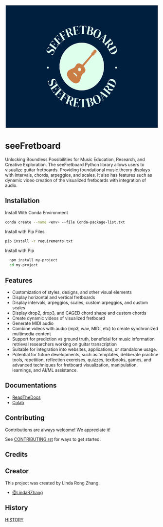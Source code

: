<p align="center">
  <img width="500" height="400" src="logo.png">
</p>

# seeFretboard

Unlocking Boundless Possibilities for Music Education, Research, and Creative Exploration. The seeFretboard Python library allows users to visualize guitar fretboards. Providing foundational music theory displays with intervals, chords, arpeggios, and scales. It also has features such as dynamic video creation of the visualized fretboards with integration of audio.


## Installation

Install With Conda Environment
```bash
conda create --name <env> --file Conda-package-list.txt
```

Install with Pip Files
```bash
pip install -r requirements.txt
```

Install with Pip

```bash
  npm install my-project
  cd my-project
```
## Features

- Customization of styles, designs, and other visual elements
- Display horizontal and vertical fretboards
- Display intervals, arpeggios, scales, custom arpeggios, and custom scales
- Display drop2, drop3, and CAGED chord shape and custom chords
- Create dynamic videos of visualized fretboard
- Generate MIDI audio
- Combine videos with audio (mp3, wav, MIDI, etc) to create synchronized multimedia content
- Support for prediction vs ground truth, beneficial for music information retrieval researchers working on guitar transcription
- Suitable for integration into websites, applications, or standalone usage.
- Potential for future developments, such as templates, deliberate practice tools, repetition, reflection exercises, quizzes, textbooks, games, and advanced techniques for fretboard visualization, manipulation, learnings, and AI/ML assistance.


## Documentations

- [ReadTheDocs](https://linktodocumentation)
- [Colab](https://colab.research.google.com/drive/1ph2_gWhY4UMN_gLa4Ab9w2uEYFbGuFOA?usp=sharing)

## Contributing

Contributions are always welcome! We appreciate it! 

See [CONTRIBUTING.rst](CONTRIBUTING.rst) for ways to get started.


## Credits


## Creator
This project was created by Linda Rong Zhang.
- [@LindaRZhang](https://github.com/LindaRZhang) 

## History
[HISTORY](HISTORY.rst)



